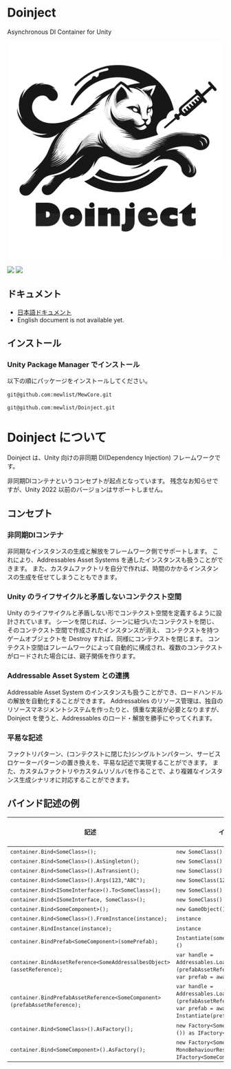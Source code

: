# Doinject
Asynchronous DI Container for Unity

![Logo.svg](Writerside%7E/images/Logo.svg)

![](https://img.shields.io/badge/unity-2023.2%20or%20later-green?logo=unity)
[![](https://img.shields.io/badge/license-MIT-blue)](https://github.com/mewlist/MewAssets/blob/main/LICENSE)

## ドキュメント

* [日本語ドキュメント](https://mewlist.github.io/Doinject)
* English document is not available yet.

## インストール

### Unity Package Manager でインストール

以下の順にパッケージをインストールしてください。

```
git@github.com:mewlist/MewCore.git
```

```
git@github.com:mewlist/Doinject.git
```

# Doinject について

Doinject は、Unity 向けの非同期 DI(Dependency Injection) フレームワークです。

非同期DIコンテナというコンセプトが起点となっています。
残念なお知らせですが、Unity 2022 以前のバージョンはサポートしません。

## コンセプト

### 非同期DIコンテナ

非同期なインスタンスの生成と解放をフレームワーク側でサポートします。
これにより、Addressables Asset Systems を通したインスタンスも扱うことができます。
また、カスタムファクトリを自分で作れば、時間のかかるインスタンスの生成を任せてしまうこともできます。

### Unity のライフサイクルと矛盾しないコンテクスト空間

Unity のライフサイクルと矛盾しない形でコンテクスト空間を定義するように設計されています。
シーンを閉じれば、シーンに紐づいたコンテクストを閉じ、そのコンテクスト空間で作成されたインスタンスが消え、
コンテクストを持つゲームオブジェクトを Destroy すれば、同様にコンテクストを閉じます。
コンテクスト空間はフレームワークによって自動的に構成され、複数のコンテクストがロードされた場合には、親子関係を作ります。

### Addressable Asset System との連携

Addressable Asset System のインスタンスも扱うことができ、ロードハンドルの解放を自動化することができます。
Addressables のリソース管理は、独自のリソースマネジメントシステムを作ったりと、慎重な実装が必要となりますが、
Doinject を使うと、Addressables のロード・解放を勝手にやってくれます。

### 平易な記述

ファクトリパターン、(コンテクストに閉じた)シングルトンパターン、サービスロケーターパターンの置き換えを、平易な記述で実現することができます。
また、カスタムファクトリやカスタムリゾルバを作ることで、より複雑なインスタンス生成シナリオに対応することができます。

## バインド記述の例

| 記述                                                                                  | インスタンス (仮想コード)                                                                                                                                                                        | インスタンスタイプ |
|-------------------------------------------------------------------------------------|---------------------------------------------------------------------------------------------------------------------------------------------------------------------------------------|-----------|
| ```container.Bind<SomeClass>();```                                                  | ```new SomeClass()```                                                                                                                                                                 | cached    |
| ```container.Bind<SomeClass>().AsSingleton();```　                                   | ```new SomeClass()```                                                                                                                                                                 | singleton |
| ```container.Bind<SomeClass>().AsTransient();```　                                   | ```new SomeClass()```                                                                                                                                                                 | transient |
| ```container.Bind<SomeClass>().Args(123,"ABC");```　                                 | ```new SomeClass(123, "abc")```                                                                                                                                                       | cached    |
| ```container.Bind<ISomeInterface>().To<SomeClass>();```　                            | ```new SomeClass() as ISomeInterface```                                                                                                                                               | cached    |
| ```container.Bind<ISomeInterface, SomeClass>();```　                                 | ```new SomeClass() as ISomeInterface```                                                                                                                                               | cached    |
| ```container.Bind<SomeComponent>();```                                              | ```new GameObject().AddComponent<SomeComponent>()```                                                                                                                                  | cached    |
| ```container.Bind<SomeClass>().FromInstance(instance);```                           | ```instance```                                                                                                                                                                        | instance  |
| ```container.BindInstance(instance);```                                             | ```instance```                                                                                                                                                                        | instance  |
| ```container.BindPrefab<SomeComponent>(somePrefab);```                              | ```Instantiate(somePrefab).GetComponent<SomeComponent>()```                                                                                                                           | cached    |
| ```container.BindAssetReference<SomeAddressalbesObject>(assetReference);```    | ```var handle = Addressables.LoadAssetAsync<GameObject>(prefabAssetReference)```<br/>```var prefab = await handle.Task```                                                             | instance  |
| ```container.BindPrefabAssetReference<SomeComponent>(prefabAssetReference);``` | ```var handle = Addressables.LoadAssetAsync<GameObject>(prefabAssetReference)```<br/>```var prefab = await handle.Task```<br/>```Instantiate(prefab).GetComponent<SomeComponent>()``` | cached    |
| ```container.Bind<SomeClass>().AsFactory();```                                      | ```new Factory<SomeClass>(new TypeResolver<SomeClass>()) as IFactory<SomeClass>```                                                                                                    | factory   |
| ```container.Bind<SomeComponent>().AsFactory();```                                  | ```new Factory<SomeComponent>(new MonoBehaviourResolver())) as IFactory<SomeComponent>```                                                                                             | factory   |




